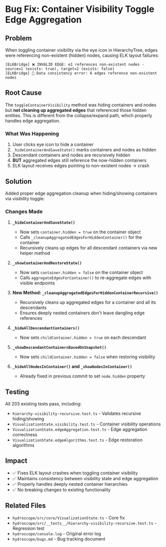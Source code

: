 # Bug Fix: Container Visibility Toggle Edge Aggregation

## Problem

When toggling container visibility via the eye icon in HierarchyTree, edges were referencing non-existent (hidden) nodes, causing ELK layout failures:

```
[ELKBridge] ❌ INVALID EDGE: e1 references non-existent nodes - source=1 (exists: true), target=2 (exists: false)
[ELKBridge] 🚨 Data consistency error: 6 edges reference non-existent nodes
```

## Root Cause

The `toggleContainerVisibility` method was hiding containers and nodes but **not cleaning up aggregated edges** that referenced those hidden entities. This is different from the collapse/expand path, which properly handles edge aggregation.

### What Was Happening

1. User clicks eye icon to hide a container
2. `_hideContainerAndSaveState()` marks containers and nodes as hidden
3. Descendant containers and nodes are recursively hidden
4. **BUT** aggregated edges still reference the now-hidden containers
5. ELK layout receives edges pointing to non-existent nodes → crash

## Solution

Added proper edge aggregation cleanup when hiding/showing containers via visibility toggle:

### Changes Made

1. **`_hideContainerAndSaveState()`**
   - Now sets `container.hidden = true` on the container object
   - Calls `_cleanupAggregatedEdgesForHiddenContainer()` for the container
   - Recursively cleans up edges for all descendant containers via new helper method

2. **`_showContainerAndRestoreState()`**
   - Now sets `container.hidden = false` on the container object
   - Calls `aggregateEdgesForContainer()` to re-aggregate edges with visible endpoints

3. **New Method: `_cleanupAggregatedEdgesForHiddenContainerRecursive()`**
   - Recursively cleans up aggregated edges for a container and all its descendants
   - Ensures deeply nested containers don't leave dangling edge references

4. **`_hideAllDescendantContainers()`**
   - Now sets `childContainer.hidden = true` on each descendant

5. **`_showDescendantContainersBasedOnSnapshot()`**
   - Now sets `childContainer.hidden = false` when restoring visibility

6. **`_hideAllNodesInContainer()` and `_showNodesInContainer()`**
   - Already fixed in previous commit to set `node.hidden` property

## Testing

All 203 existing tests pass, including:
- `hierarchy-visibility-recursive.test.ts` - Validates recursive hiding/showing
- `VisualizationState.visibility.test.ts` - Container visibility operations
- `VisualizationState.edgeAggregation.test.ts` - Edge aggregation correctness
- `VisualizationState.edgeAlgorithms.test.ts` - Edge restoration algorithms

## Impact

- ✅ Fixes ELK layout crashes when toggling container visibility
- ✅ Maintains consistency between visibility state and edge aggregation
- ✅ Properly handles deeply nested container hierarchies
- ✅ No breaking changes to existing functionality

## Related Files

- `hydroscope/src/core/VisualizationState.ts` - Core fix
- `hydroscope/src/__tests__/hierarchy-visibility-recursive.test.ts` - Regression test
- `hydroscope/console.log` - Original error log
- `hydroscope/bugs.md` - Bug tracking document
